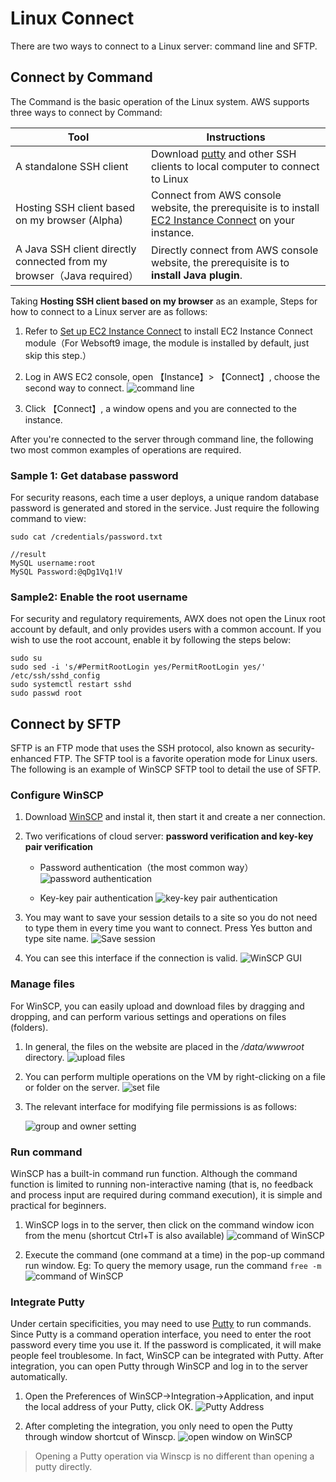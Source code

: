 # Linux Connect

There are two ways to connect to a Linux server: command line and SFTP.

## Connect by Command

The Command is the basic operation of the Linux system. AWS supports three ways to connect by Command:

| Tool                                                  | Instructions                                                     |
| ------------------------------------------------------ | ------------------------------------------------------------ |
| A standalone SSH client                                  | Download [putty](https://putty.org/) and other SSH clients to local computer to connect to Linux |
| Hosting SSH client based on my browser (Alpha)               | Connect from AWS console website, the prerequisite is to install [EC2 Instance Connect](https://docs.aws.amazon.com/AWSEC2/latest/UserGuide/ec2-instance-connect-set-up.html) on your instance. |
| A Java SSH client directly connected from my browser（Java required） | Directly connect from AWS console website, the prerequisite is to **install Java plugin**. |


Taking **Hosting SSH client based on my browser** as an example, Steps for how to connect to a Linux server are as follows:

1. Refer to [Set up EC2 Instance Connect](https://docs.aws.amazon.com/AWSEC2/latest/UserGuide/ec2-instance-connect-set-up.html) to install EC2 Instance Connect module（For Websoft9 image, the module is installed by default, just skip this step.）

2. Log in AWS EC2 console, open 【Instance】> 【Connect】, choose the second way to connect.
   ![command line](https://libs.websoft9.com/Websoft9/DocsPicture/en/aws/aws-connectmethods-websoft9.png)

3. Click 【Connect】, a window opens and you are connected to the instance.

After you're connected to the server through command line, the following two most common examples of operations are required.

### Sample 1: Get database password  



For security reasons, each time a user deploys, a unique random database password is generated and stored in the service. Just require the following command to view:

```shell
sudo cat /credentials/password.txt

//result
MySQL username:root
MySQL Password:@qDg1Vq1!V
```

### Sample2: Enable the root username  


For security and regulatory requirements, AWX does not open the Linux root account by default, and only provides users with a common account. If you wish to use the root account, enable it by following the steps below:

```shell
sudo su
sudo sed -i 's/#PermitRootLogin yes/PermitRootLogin yes/' /etc/ssh/sshd_config
sudo systemctl restart sshd
sudo passwd root
```

## Connect by SFTP

SFTP is an FTP mode that uses the SSH protocol, also known as security-enhanced FTP. The SFTP tool is a favorite operation mode for Linux users. The following is an example of WinSCP SFTP tool to detail the use of SFTP.

### Configure WinSCP

1. Download [WinSCP](https://winscp.net/) and instal it, then start it and create a ner connection.

2. Two verifications of cloud server: **password verification and key-key pair verification**

   - Password authentication（the most common way）
     ![password authentication](http://libs.websoft9.com/Websoft9/DocsPicture/en/winscp/winscp-newsite.png)

   - Key-key pair authentication
     ![key-key pair authentication](http://libs.websoft9.com/Websoft9/DocsPicture/en/winscp/winscp-secrets-websoft9.png)

3. You may want to save your session details to a site so you do not need to type them in every time you want to connect. Press Yes button and type site name. 
   ![Save session](http://libs.websoft9.com/Websoft9/DocsPicture/en/winscp/winscp-sessionsave-websoft9.png)

4. You can see this interface if the connection is valid.
   ![WinSCP GUI](http://libs.websoft9.com/Websoft9/DocsPicture/en/winscp/websoft9-winscp-success.png)

### Manage files

For WinSCP, you can easily upload and download files by dragging and dropping, and can perform various settings and operations on files (folders).


1. In general, the files on the website are placed in the */data/wwwroot* directory.
   ![upload files](http://libs.websoft9.com/Websoft9/DocsPicture/en/winscp/winscp-dragfile-websoft9.png)

2. You can perform multiple operations on the VM by right-clicking on a file or folder on the server.
   ![set file](http://libs.websoft9.com/Websoft9/DocsPicture/en/winscp/websoft9-winscp-youjian.png)

3. The relevant interface for modifying file permissions is as follows:

   ![group and owner setting](http://libs.websoft9.com/Websoft9/DocsPicture/en/winscp/websoft9-winscp-quanxian.png)

### Run command

WinSCP has a built-in command run function. Although the command function is limited to running non-interactive naming (that is, no feedback and process input are required during command execution), it is simple and practical for beginners.

1. WinSCP logs in to the server, then click on the command window icon from the menu (shortcut Ctrl+T is also available) 
   ![command of WinSCP](http://libs.websoft9.com/Websoft9/DocsPicture/en/winscp/winscp-ucmd-websoft9.png)

2. Execute the command (one command at a time) in the pop-up command run window. Eg: To query the memory usage, run the command `free -m`
   ![command of WinSCP](http://libs.websoft9.com/Websoft9/DocsPicture/en/winscp/wincp-showmemory-websoft9.png)

### Integrate Putty

Under certain specificities, you may need to use [Putty](https://putty.org/) to run commands. Since Putty is a command operation interface, you need to enter the root password every time you use it. If the password is complicated, it will make people feel troublesome. In fact, WinSCP can be integrated with Putty. After integration, you can open Putty through WinSCP and log in to the server automatically.

1. Open the Preferences of WinSCP->Integration->Application, and input the local address of your Putty, click OK.
   ![Putty Address](http://libs.websoft9.com/Websoft9/DocsPicture/en/winscp/websoft9-winscp-putty.png)

2. After completing the integration, you only need to open the Putty through window shortcut of Winscp.
   ![open window on WinSCP](http://libs.websoft9.com/Websoft9/DocsPicture/en/winscp/websoft9-winscp-puttyopen.png)

> Opening a Putty operation via Winscp is no different than opening a putty directly.